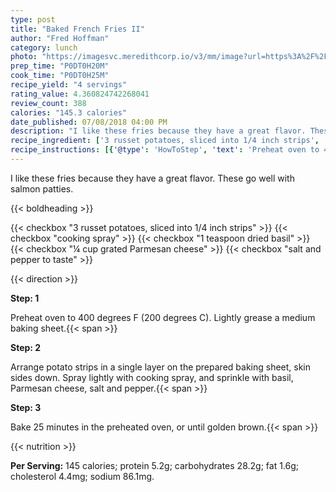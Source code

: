 ```yaml
---
type: post
title: "Baked French Fries II"
author: "Fred Hoffman"
category: lunch
photo: "https://imagesvc.meredithcorp.io/v3/mm/image?url=https%3A%2F%2Fimages.media-allrecipes.com%2Fuserphotos%2F971947.jpg"
prep_time: "P0DT0H20M"
cook_time: "P0DT0H25M"
recipe_yield: "4 servings"
rating_value: 4.360824742268041
review_count: 388
calories: "145.3 calories"
date_published: 07/08/2018 04:00 PM
description: "I like these fries because they have a great flavor. These go well with salmon patties."
recipe_ingredient: ['3 russet potatoes, sliced into 1/4 inch strips', 'cooking spray', '1 teaspoon dried basil', '¼ cup grated Parmesan cheese', 'salt and pepper to taste']
recipe_instructions: [{'@type': 'HowToStep', 'text': 'Preheat oven to 400 degrees F (200 degrees C). Lightly grease a medium baking sheet.\n'}, {'@type': 'HowToStep', 'text': 'Arrange potato strips in a single layer on the prepared baking sheet, skin sides down. Spray lightly with cooking spray, and sprinkle with basil, Parmesan cheese, salt and pepper.\n'}, {'@type': 'HowToStep', 'text': 'Bake 25 minutes in the preheated oven, or until golden brown.\n'}]
---
```


I like these fries because they have a great flavor. These go well with salmon patties. 

{{< boldheading >}}

{{< checkbox "3  russet potatoes, sliced into 1/4 inch strips" >}}
{{< checkbox "cooking spray" >}}
{{< checkbox "1 teaspoon dried basil" >}}
{{< checkbox "¼ cup grated Parmesan cheese" >}}
{{< checkbox "salt and pepper to taste" >}}


{{< direction >}}

**Step: 1**

Preheat oven to 400 degrees F (200 degrees C). Lightly grease a medium baking sheet.{{< span >}}

**Step: 2**

Arrange potato strips in a single layer on the prepared baking sheet, skin sides down. Spray lightly with cooking spray, and sprinkle with basil, Parmesan cheese, salt and pepper.{{< span >}}

**Step: 3**

Bake 25 minutes in the preheated oven, or until golden brown.{{< span >}}

{{< nutrition >}}

**Per Serving:** 145 calories; protein 5.2g; carbohydrates 28.2g; fat 1.6g; cholesterol 4.4mg; sodium 86.1mg.
